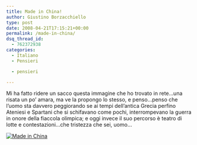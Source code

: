 ```yaml
---
title: Made in China!
author: Giustino Borzacchiello
type: post
date: 2008-04-21T17:15:21+00:00
permalink: /made-in-china/
dsq_thread_id:
  - 762372938
categories:
  - Italiano
  - Pensieri

  - pensieri

---
```

Mi ha fatto ridere un sacco questa immagine che ho trovato in rete&#8230;una risata un po&#8217; amara, ma ve la propongo lo stesso, e penso&#8230;penso che l&#8217;uomo sta davvero peggiorando se ai tempi dell&#8217;antica Grecia perfino Ateniesi e Spartani che si schifavano come pochi, interrompevano la guerra in onore della fiaccola olimpica; e oggi invece il suo percorso è teatro di lotte e contestazioni&#8230;che tristezza che sei, uomo&#8230;

[<img src="https://i2.wp.com/v1.giustino.blog/wp-content/uploads/2008/04/madeinchina.jpg?w=1100" alt="Made in China" data-recalc-dims="1" />][1]

 [1]: https://i0.wp.com/jubstuff.netsons.org/wp-content/madeinchina.jpg "Made in China"